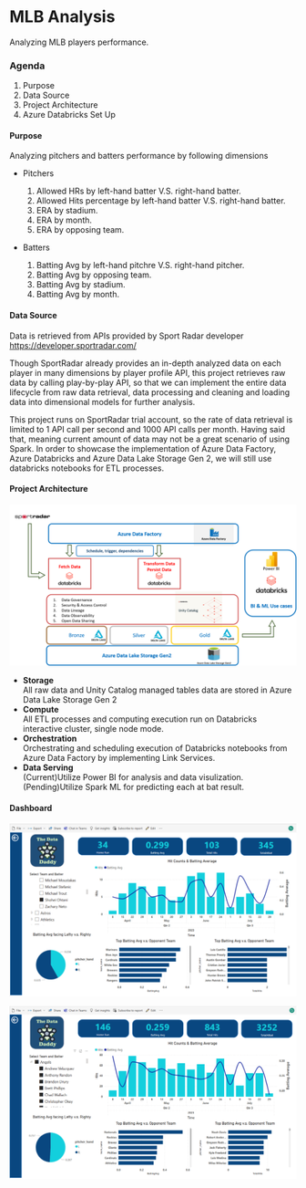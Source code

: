 # MLB Analysis
Analyzing MLB players performance.

### Agenda

1. Purpose
2. Data Source
3. Project Architecture
4. Azure Databricks Set Up


#### Purpose
Analyzing pitchers and batters performance by following dimensions
* Pitchers
  1. Allowed HRs by left-hand batter V.S. right-hand batter.
  2. Allowed Hits percentage by left-hand batter V.S. right-hand batter.
  3. ERA by stadium.
  4. ERA by month.
  5. ERA by opposing team.

* Batters
  1. Batting Avg by left-hand pitchre V.S. right-hand pitcher.
  2. Batting Avg by opposing team.
  3. Batting Avg by stadium.
  4. Batting Avg by month.

#### Data Source
Data is retrieved from APIs provided by Sport Radar developer
https://developer.sportradar.com/

Though SportRadar already provides an in-depth analyzed data on each player in many dimensions by player profile API, this project retrieves raw data by calling play-by-play API, so that we can implement the entire data lifecycle from raw data retrieval, data processing and cleaning and loading data into dimensional models for further analysis.

This project runs on SportRadar trial account, so the rate of data retrieval is limited to 1 API call per second and 1000 API calls per month. Having said that, meaning current amount of data may not be a great scenario of using Spark. In order to showcase the implementation of Azure Data Factory, Azure Databricks and Azure Data Lake Storage Gen 2, we will still use databricks notebooks for ETL processes. 

#### Project Architecture
![Architecture](https://github.com/asd855280/mlb_analysis/blob/main/materials/Archi-pic.png?raw=true)
* **Storage**  
  All raw data and Unity Catalog managed tables data are stored in Azure Data Lake Storage Gen 2
* **Compute**  
  All ETL processes and computing execution run on Databricks interactive cluster, single node mode.
* **Orchestration**  
  Orchestrating and scheduling execution of Databricks notebooks from Azure Data Factory by implementing Link Services. 
* **Data Serving**  
  (Current)Utilize Power BI for analysis and data visulization.  
  (Pending)Utilize Spark ML for predicting each at bat result.

#### Dashboard
![Dashboard1](https://github.com/asd855280/mlb_analysis/blob/main/materials/Screenshot-batter.png?raw=true)

![Dashboard2](https://github.com/asd855280/mlb_analysis/blob/main/materials/Screenshot-batting-team.png?raw=true)

